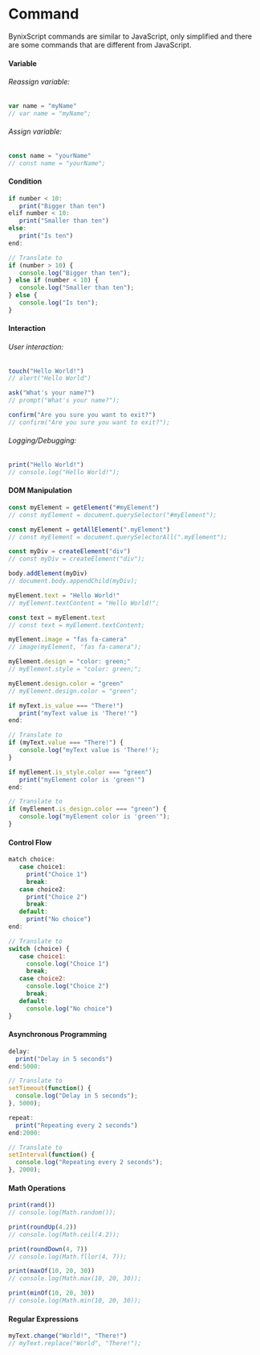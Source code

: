# Command
BynixScript commands are similar to JavaScript, only simplified and there are some commands that are different from JavaScript.
#### Variable
###### Reassign variable:
```javascript
var name = "myName"
// var name = "myName";
```
###### Assign variable:
```javascript
const name = "yourName"
// const name = "yourName";
```
#### Condition
```javascript
if number < 10:
   print("Bigger than ten")
elif number < 10:
   print("Smaller than ten")
else:
   print("Is ten")
end:

// Translate to
if (number > 10) {
   console.log("Bigger than ten");
} else if (number < 10) {
   console.log("Smaller than ten");
} else {
   console.log("Is ten");
}
```
#### Interaction
###### User interaction:
```javascript
touch("Hello World!")
// alert("Hello World")

ask("What's your name?")
// prompt("What's your name?");

confirm("Are you sure you want to exit?")
// confirm("Are you sure you want to exit?");
```
###### Logging/Debugging:
```javascript
print("Hello World!")
// console.log("Hello World!");
```
#### DOM Manipulation
```javascript
const myElement = getElement("#myElement")
// const myElement = document.querySelector("#myElement");

const myElement = getAllElement(".myElement")
// const myElement = document.querySelectorAll(".myElement");

const myDiv = createElement("div")
// const myDiv = createElement("div");

body.addElement(myDiv)
// document.body.appendChild(myDiv);

myElement.text = "Hello World!"
// myElement.textContent = "Hello World!";

const text = myElement.text
// const text = myElement.textContent;

myElement.image = "fas fa-camera"
// image(myElement, "fas fa-camera");

myElement.design = "color: green;"
// myElement.style = "color: green;";

myElement.design.color = "green"
// myElement.design.color = "green";
```
```javascript
if myText.is_value === "There!")
   print("myText value is 'There!'")
end:

// Translate to
if (myText.value === "There!") {
   console.log("myText value is 'There!');
}

if myElement.is_style.color === "green")
   print("myElement color is 'green'")
end:

// Translate to
if (myElement.is_design.color === "green") {
   console.log("myElement color is 'green'");
}
```
#### Control Flow
```javascript
match choice:
   case choice1:
     print("Choice 1")
     break:
   case choice2:
     print("Choice 2")
     break:
   default:
     print("No choice")
end:

// Translate to
switch (choice) {
   case choice1:
     console.log("Choice 1")
     break;
   case choice2:
     console.log("Choice 2")
     break;
   default:
     console.log("No choice")
}
```
#### Asynchronous Programming
```javascript
delay:
  print("Delay in 5 seconds")
end:5000:

// Translate to
setTimeout(function() {
  console.log("Delay in 5 seconds");
}, 5000);

repeat:
  print("Repeating every 2 seconds")
end:2000:

// Translate to
setInterval(function() {
  console.log("Repeating every 2 seconds");
}, 2000);
```
#### Math Operations
```javascript
print(rand())
// console.log(Math.random());

print(roundUp(4.2))
// console.log(Math.ceil(4.2));

print(roundDown(4, 7))
// console.log(Math.fllor(4, 7));

print(maxOf(10, 20, 30))
// console.log(Math.max(10, 20, 30));

print(minOf(10, 20, 30))
// console.log(Math.min(10, 20, 30));
```
#### Regular Expressions
```javascript
myText.change("World!", "There!")
// myText.replace("World", "There!");
```
